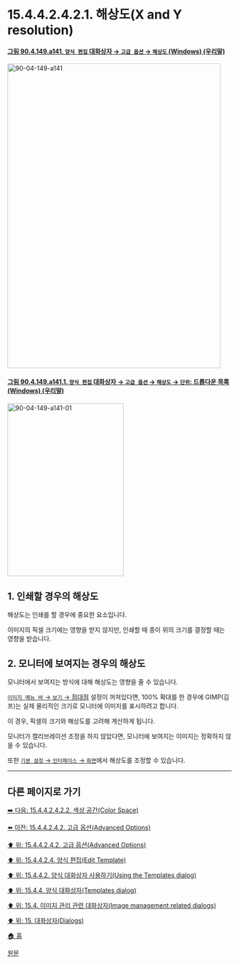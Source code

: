# 15.4.4.2.4.2.1. 해상도(X and Y resolution)

<a id="90-04-149-a141"></a>

#### [그림 90.4.149.a141. `양식 편집` 대화상자 → `고급 옵션` → `해상도` (Windows) (우리말)](./90-04-0149-edit_template.md#90-04-149-a141)
<img width="479" height="684" alt="90-04-149-a141" src="https://github.com/user-attachments/assets/e2ce96ae-625d-41a0-b2b5-7b387a1f434a" />

<a id="90-04-149-a141-01"></a>

#### [그림 90.4.149.a141.1. `양식 편집` 대화상자 → `고급 옵션` → `해상도` → `단위`: 드롭다운 목록 (Windows) (우리말)](./90-04-0149-edit_template.md#90-04-149-a141-01)
<img width="261" height="388" alt="90-04-149-a141-01" src="https://github.com/user-attachments/assets/29c2de2a-4f7b-42ed-8b16-e344baf7ff38" />

<a id="15-04-04-02-04-02-01-s1"></a>

## 1. 인쇄할 경우의 해상도
해상도는 인쇄를 할 경우에 중요한 요소입니다.

이미지의 픽셀 크기에는 영향을 받지 않지만, 인쇄할 때 종이 위의 크기를 결정할 때는 영향을 받습니다.

<a id="15-04-04-02-04-02-01-s2"></a>

## 2. 모니터에 보여지는 경우의 해상도
모니터에서 보여지는 방식에 대해 해상도는 영향을 줄 수 있습니다.

[`이미지 메뉴 바` → `보기` → 점대점](./16-05-04-dot-for-dot.md) 설정이 꺼져있다면, 100% 확대를 한 경우에 GIMP(김프)는 실제 물리적인 크기로 모니터에 이미지를 표시하려고 합니다.

이 경우, 픽셀의 크기와 해상도를 고려해 계산하게 됩니다.

모니터가 캘리브레이션 조정을 하지 않았다면, 모니터에 보여지는 이미지는 정확하지 않을 수 있습니다.

또한 [`기본 설정` → `인터페이스` → `화면`](./12-01-16-00-display.md)에서 해상도를 조정할 수 있습니다.

***

## 다른 페이지로 가기

[➡️ 다음: 15.4.4.2.4.2.2. 색상 공간(Color Space)](./15-04-04-02-04-02-02-color_space.md)

[⬅️ 이전: 15.4.4.2.4.2. 고급 옵션(Advanced Options)](./15-04-04-02-04-02-00-advanced_options.md)

[⬆️ 위: 15.4.4.2.4.2. 고급 옵션(Advanced Options)](./15-04-04-02-04-02-00-advanced_options.md)

[⬆️ 위: 15.4.4.2.4. 양식 편집(Edit Template)](./15-04-04-02-04-00-edit_template.md)

[⬆️ 위: 15.4.4.2. 양식 대화상자 사용하기(Using the Templates dialog)](./15-04-04-02-00-using_the_templates_dialog.md)

[⬆️ 위: 15.4.4. 양식 대화상자(Templates dialog)](./15-04-04-00-templates-dialog.md)

[⬆️ 위: 15.4. 이미지 관리 관련 대화상자(Image management related dialogs)](./15-04-00-image-management-related-dialogs.md)

[⬆️ 위: 15. 대화상자(Dialogs)](./15-00-dialogs.md)

[🏠 홈](./00-home.md)

[원문](https://docs.gimp.org/2.10/ko/gimp-template-dialog.html#edit-template-dialog)